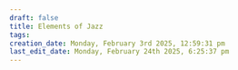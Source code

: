 ```yaml
---
draft: false
title: Elements of Jazz
tags:
creation_date: Monday, February 3rd 2025, 12:59:31 pm
last_edit_date: Monday, February 24th 2025, 6:25:37 pm
---
```

